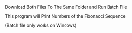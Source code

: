 Download Both Files To The Same Folder and Run Batch File

This program will Print Numbers of the Fibonacci Sequence

(Batch file only works on Windows)
